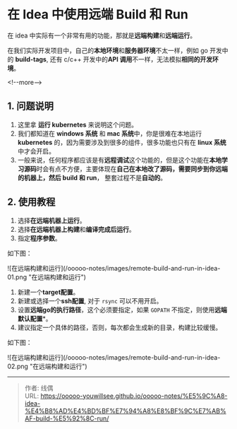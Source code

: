 # 在 Idea 中使用远端 Build 和 Run


在 idea 中实际有一个非常有用的功能，那就是**远端构建**和**远端运行**。

在我们实际开发项目中，自己的**本地环境**和**服务器环境**不太一样，例如 go 开发中的 **build-tags**, 还有 c/c&#43;&#43; 开发中的**API 调用**不一样，无法模拟**相同的开发环境**。

&lt;!--more--&gt;


## 1. 问题说明

1. 这里拿 **运行 kubernetes** 来说明这个问题。
2. 我们都知道在 **windows 系统** 和 **mac 系统**中，你是很难在本地运行 **kubernetes** 的，因为需要涉及到很多的组件，很多功能也只有在 **linux 系统**中才会开启。
3. 一般来说，任何程序都应该是有**远程调试**这个功能的，但是这个功能在**本地学习源码**时会有点不方便，主要体现在**自己在本地改了源码，需要同步到你远端的机器上，然后 build 和 run**， 整套过程不是**自动的**。


## 2. 使用教程

1. 选择**在远端机器上运行**。
2. 选择**在远端机器上构建**和**编译完成后运行**。
3. 指定**程序参数**。

如下图：

![在远端构建和运行](/ooooo-notes/images/remote-build-and-run-in-idea-01.png &#34;在远端构建和运行&#34;)


1. 新建一个**target配置**。
2. 新建或选择一个**ssh配置**, 对于 `rsync` 可以不用开启。
3. 设置**远端go的执行路径**，这个必须要指定，如果 `GOPATH` 不指定，则使用**远端默认配置***。
4. 建议指定一个具体的路径，否则，每次都会生成新的目录，构建比较缓慢。

如下图：

![在远端构建和运行](/ooooo-notes/images/remote-build-and-run-in-idea-02.png &#34;在远端构建和运行&#34;)



---

> 作者: 线偶  
> URL: https://ooooo-youwillsee.github.io/ooooo-notes/%E5%9C%A8-idea-%E4%B8%AD%E4%BD%BF%E7%94%A8%E8%BF%9C%E7%AB%AF-build-%E5%92%8C-run/  

